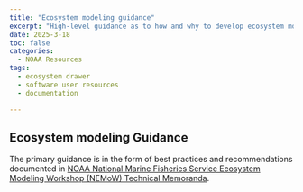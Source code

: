 ```yaml
---
title: "Ecosystem modeling guidance"
excerpt: "High-level guidance as to how and why to develop ecosystem models for living resource management"
date: 2025-3-18
toc: false
categories:
  - NOAA Resources
tags:
  - ecosystem drawer
  - software user resources
  - documentation 

---
```


## Ecosystem modeling Guidance

The primary guidance is in the form of best practices and recommendations documented in [NOAA National Marine Fisheries Service Ecosystem Modeling Workshop (NEMoW) Technical Memoranda](https://www.fisheries.noaa.gov/national/ecosystems/national-ecosystem-modeling-workshops).



